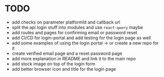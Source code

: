 # TODO

- add checks on parameter platformId and callback url
- split the api login stuff into modules and use `react-query` maybe
- add routes and pages for confirming email or password reset
- add CI/CD for login-portal and add testing for the login page as well
- add some examples of using the login portal -> or create a new repo for it
- create verified email page and a reset password page
- add more explanation in README and link it to the main repo
- add stock image on top of the login form
- add better browser icon and title for the login page
